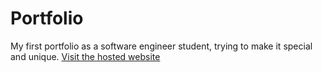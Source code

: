 # Portfolio
My first portfolio as a software engineer student, trying to make it special and unique.
[Visit the hosted website](https://abdonaama.vercel.app/)
